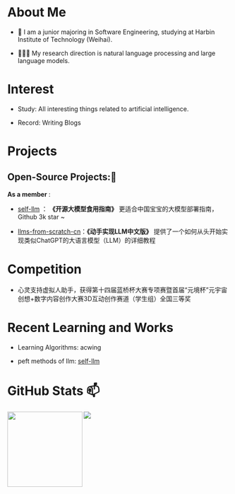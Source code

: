 # About Me  
- 🌱 I am a junior majoring in Software Engineering, studying at Harbin Institute of Technology (Weihai).

- 👨🏽‍💻 My research direction is natural language processing and large language models.

# Interest 
- Study: All interesting things related to artificial intelligence.

- Record: Writing Blogs

# Projects 
## Open-Source Projects:👯
**As a member** :

- [self-llm](https://github.com/datawhalechina/self-llm.git) ： **《开源大模型食用指南》** 更适合中国宝宝的大模型部署指南，Github 3k star ~

- [llms-from-scratch-cn](https://github.com/datawhalechina/llms-from-scratch-cn)：**《动手实现LLM中文版》** 提供了一个如何从头开始实现类似ChatGPT的大语言模型（LLM）的详细教程

# Competition 
- 心灵支持虚拟人助手，获得第十四届蓝桥杯大赛专项赛暨首届“元境杯”元宇宙创想+数字内容创作大赛3D互动创作赛道（学生组）全国三等奖
# Recent Learning and Works
- Learning Algorithms: acwing

- peft methods of llm: [self-llm](https://github.com/datawhalechina/self-llm)


# GitHub Stats 📫
<div>
  <img height="170" align="left" src="https://github-readme-stats.vercel.app/api?username=dingyue772&show_icons=true&theme=light" />
  <img src="https://github-readme-stats.vercel.app/api/top-langs/?username=dingyue772&hide_langs_below=1&theme=default&line_height=27&layout=compact" />
</div>
